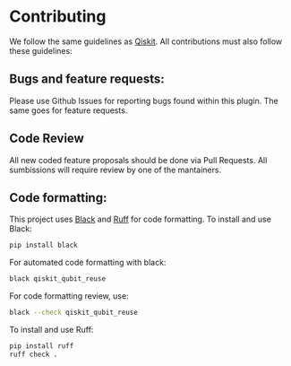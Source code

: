 # Contributing

We follow the same guidelines as [Qiskit](https://qiskit.org/documentation/contributing_to_qiskit.html). All contributions must also follow these guidelines:

## Bugs and feature requests:

Please use Github Issues for reporting bugs found within this plugin. The same goes for feature requests.

## Code Review

All new coded feature proposals should be done via Pull Requests. All sumbissions will require review by one of the mantainers.

## Code formatting:

This project uses [Black](https://pypi.org/project/black/) and [Ruff](https://beta.ruff.rs/docs/) for code formatting.
To install and use Black:

```sh
pip install black
```
For automated code formatting with black:
```sh
black qiskit_qubit_reuse
```
For code formatting review, use:
```sh
black --check qiskit_qubit_reuse
```

To install and use Ruff:
```sh
pip install ruff
ruff check .
```